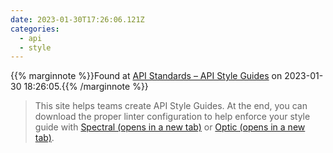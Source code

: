 ```yaml
---
date: 2023-01-30T17:26:06.121Z
categories:
  - api
  - style
---
```

{{% marginnote %}}Found at [API Standards – API Style Guides](https://www.apistyleguides.dev/) on 2023-01-30 18:26:05.{{% /marginnote %}}

> This site helps teams create API Style Guides. At the end, you can download the proper linter configuration to help enforce your style guide with [Spectral (opens in a new tab)](https://github.com/stoplightio/spectral) or [Optic (opens in a new tab)](https://github.com/opticdev/optic).

